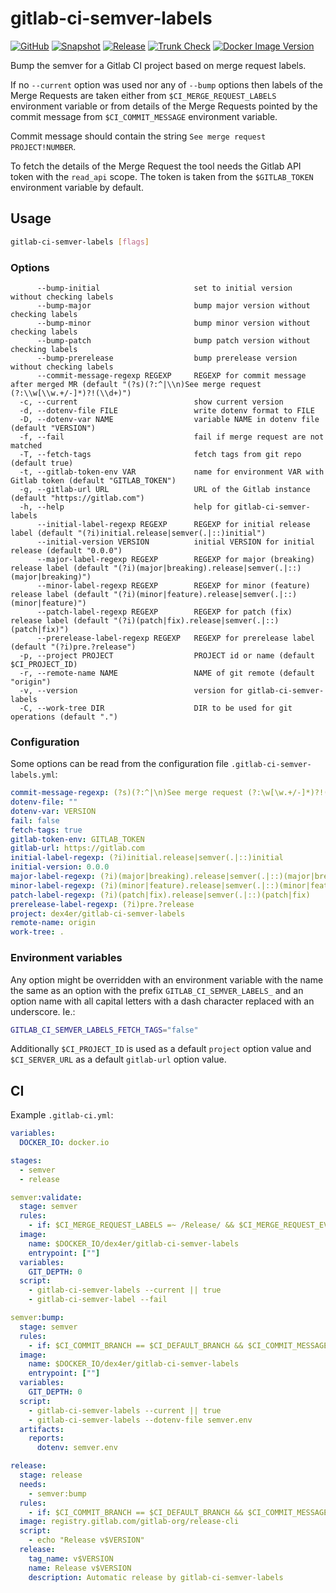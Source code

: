 # gitlab-ci-semver-labels

[![GitHub](https://img.shields.io/github/v/tag/dex4er/gitlab-ci-semver-labels?label=GitHub)](https://github.com/dex4er/gitlab-ci-semver-labels)
[![Snapshot](https://github.com/dex4er/gitlab-ci-semver-labels/actions/workflows/snapshot.yaml/badge.svg)](https://github.com/dex4er/gitlab-ci-semver-labels/actions/workflows/snapshot.yaml)
[![Release](https://github.com/dex4er/gitlab-ci-semver-labels/actions/workflows/release.yaml/badge.svg)](https://github.com/dex4er/gitlab-ci-semver-labels/actions/workflows/release.yaml)
[![Trunk Check](https://github.com/dex4er/gitlab-ci-semver-labels/actions/workflows/trunk.yaml/badge.svg)](https://github.com/dex4er/gitlab-ci-semver-labels/actions/workflows/trunk.yaml)
[![Docker Image Version](https://img.shields.io/docker/v/dex4er/gitlab-ci-semver-labels/latest?label=docker&logo=docker)](https://hub.docker.com/r/dex4er/gitlab-ci-semver-labels)

Bump the semver for a Gitlab CI project based on merge request labels.

If no `--current` option was used nor any of `--bump` options then labels of the
Merge Requests are taken either from `$CI_MERGE_REQUEST_LABELS` environment
variable or from details of the Merge Requests pointed by the commit message
from `$CI_COMMIT_MESSAGE` environment variable.

Commit message should contain the string `See merge request PROJECT!NUMBER`.

To fetch the details of the Merge Request the tool needs the Gitlab API token
with the `read_api` scope. The token is taken from the `$GITLAB_TOKEN`
environment variable by default.

## Usage

```sh
gitlab-ci-semver-labels [flags]
```

### Options

```console
      --bump-initial                     set to initial version without checking labels
      --bump-major                       bump major version without checking labels
      --bump-minor                       bump minor version without checking labels
      --bump-patch                       bump patch version without checking labels
      --bump-prerelease                  bump prerelease version without checking labels
      --commit-message-regexp REGEXP     REGEXP for commit message after merged MR (default "(?s)(?:^|\\n)See merge request (?:\\w[\\w.+/-]*)?!(\\d+)")
  -c, --current                          show current version
  -d, --dotenv-file FILE                 write dotenv format to FILE
  -D, --dotenv-var NAME                  variable NAME in dotenv file (default "VERSION")
  -f, --fail                             fail if merge request are not matched
  -T, --fetch-tags                       fetch tags from git repo (default true)
  -t, --gitlab-token-env VAR             name for environment VAR with Gitlab token (default "GITLAB_TOKEN")
  -g, --gitlab-url URL                   URL of the Gitlab instance (default "https://gitlab.com")
  -h, --help                             help for gitlab-ci-semver-labels
      --initial-label-regexp REGEXP      REGEXP for initial release label (default "(?i)initial.release|semver(.|::)initial")
      --initial-version VERSION          initial VERSION for initial release (default "0.0.0")
      --major-label-regexp REGEXP        REGEXP for major (breaking) release label (default "(?i)(major|breaking).release|semver(.|::)(major|breaking)")
      --minor-label-regexp REGEXP        REGEXP for minor (feature) release label (default "(?i)(minor|feature).release|semver(.|::)(minor|feature)")
      --patch-label-regexp REGEXP        REGEXP for patch (fix) release label (default "(?i)(patch|fix).release|semver(.|::)(patch|fix)")
      --prerelease-label-regexp REGEXP   REGEXP for prerelease label (default "(?i)pre.?release")
  -p, --project PROJECT                  PROJECT id or name (default $CI_PROJECT_ID)
  -r, --remote-name NAME                 NAME of git remote (default "origin")
  -v, --version                          version for gitlab-ci-semver-labels
  -C, --work-tree DIR                    DIR to be used for git operations (default ".")
```

### Configuration

Some options can be read from the configuration file
`.gitlab-ci-semver-labels.yml`:

```yaml
commit-message-regexp: (?s)(?:^|\n)See merge request (?:\w[\w.+/-]*)?!(\d+)
dotenv-file: ""
dotenv-var: VERSION
fail: false
fetch-tags: true
gitlab-token-env: GITLAB_TOKEN
gitlab-url: https://gitlab.com
initial-label-regexp: (?i)initial.release|semver(.|::)initial
initial-version: 0.0.0
major-label-regexp: (?i)(major|breaking).release|semver(.|::)(major|breaking)
minor-label-regexp: (?i)(minor|feature).release|semver(.|::)(minor|feature)
patch-label-regexp: (?i)(patch|fix).release|semver(.|::)(patch|fix)
prerelease-label-regexp: (?i)pre.?release
project: dex4er/gitlab-ci-semver-labels
remote-name: origin
work-tree: .
```

### Environment variables

Any option might be overridden with an environment variable with the name the
same as an option with the prefix `GITLAB_CI_SEMVER_LABELS_` and an option name
with all capital letters with a dash character replaced with an underscore. Ie.:

```sh
GITLAB_CI_SEMVER_LABELS_FETCH_TAGS="false"
```

Additionally `$CI_PROJECT_ID` is used as a default `project` option value and
`$CI_SERVER_URL` as a default `gitlab-url` option value.

## CI

Example `.gitlab-ci.yml`:

```yaml
variables:
  DOCKER_IO: docker.io

stages:
  - semver
  - release

semver:validate:
  stage: semver
  rules:
    - if: $CI_MERGE_REQUEST_LABELS =~ /Release/ && $CI_MERGE_REQUEST_EVENT_TYPE == 'merge_train'
  image:
    name: $DOCKER_IO/dex4er/gitlab-ci-semver-labels
    entrypoint: [""]
  variables:
    GIT_DEPTH: 0
  script:
    - gitlab-ci-semver-labels --current || true
    - gitlab-ci-semver-label --fail

semver:bump:
  stage: semver
  rules:
    - if: $CI_COMMIT_BRANCH == $CI_DEFAULT_BRANCH && $CI_COMMIT_MESSAGE =~ /(^|\n)See merge request (\w[\w.+\/-]*)?!\d+/s
  image:
    name: $DOCKER_IO/dex4er/gitlab-ci-semver-labels
    entrypoint: [""]
  variables:
    GIT_DEPTH: 0
  script:
    - gitlab-ci-semver-labels --current || true
    - gitlab-ci-semver-labels --dotenv-file semver.env
  artifacts:
    reports:
      dotenv: semver.env

release:
  stage: release
  needs:
    - semver:bump
  rules:
    - if: $CI_COMMIT_BRANCH == $CI_DEFAULT_BRANCH && $CI_COMMIT_MESSAGE =~ /(^|\n)See merge request (\w[\w.+\/-]*)?!\d+/s
  image: registry.gitlab.com/gitlab-org/release-cli
  script:
    - echo "Release v$VERSION"
  release:
    tag_name: v$VERSION
    name: Release v$VERSION
    description: Automatic release by gitlab-ci-semver-labels
```
